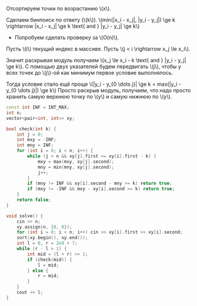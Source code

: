 Отсортируем точки по возрастанию \\(x\\).

Сделаем бинпоиск по ответу (\\(k\\)).
\\(min(|x_i - x_j|, |y_i - y_j|) \ge k \rightarrow |x_i - x_j| \ge k \text{ and } |y_i - y_j| \ge k\\)

* Попробуем сделать проверку за \\(O(n)\\).

Пусть \\(i\\) текущий индекс в массиве. Пусть \\(j < i \rightarrow x_j \le x_i\\).

Значит раскрывая модуль получаем \\(x_j \le x_i - k \text{ and } |y_i - y_j| \ge k\\).
С помощью двух указателей будем передвигать \\(j\\), чтобы у всех точек до \\(j\\)-ой как минимум первое условие выполнялось.

Тогда условие стало ещё проще \\(|y_i - y_{0 \dots j}| \ge k = max(|y_i - y_{0 \dots j}|) \ge k\\)
Просто раскрыв модуль, получаем, что надо просто хранить самую верхнюю точку по \\(y\\) и самую нижнюю по \\(y\\).

```cpp
const int INF = INT_MAX;
int n;
vector<pair<int, int>> xy;

bool check(int k) {
    int j = 0;
    int mxy = -INF;
    int mny = INF;
    for (int i = 0; i < n; i++) {
        while (j < n && xy[j].first <= xy[i].first - k) {
            mxy = max(mxy, xy[j].second);
            mny = min(mny, xy[j].second);
            j++;
        }
        if (mny != INF && xy[i].second - mny >= k) return true;
        if (mxy != -INF && mxy - xy[i].second >= k) return true;
    }
    return false;
}

void solve() {
    cin >> n;
    xy.assign(n, {0, 0});
    for (int i = 0; i < n; i++) cin >> xy[i].first >> xy[i].second;
    sort(xy.begin(), xy.end());
    int l = 0, r = 2e9 + 7;
    while (r - l > 1) {
        int mid = (l + r) >> 1;
        if (check(mid)) {
            l = mid;
        } else {
            r = mid;
        }
    }
    cout << l;
}
```